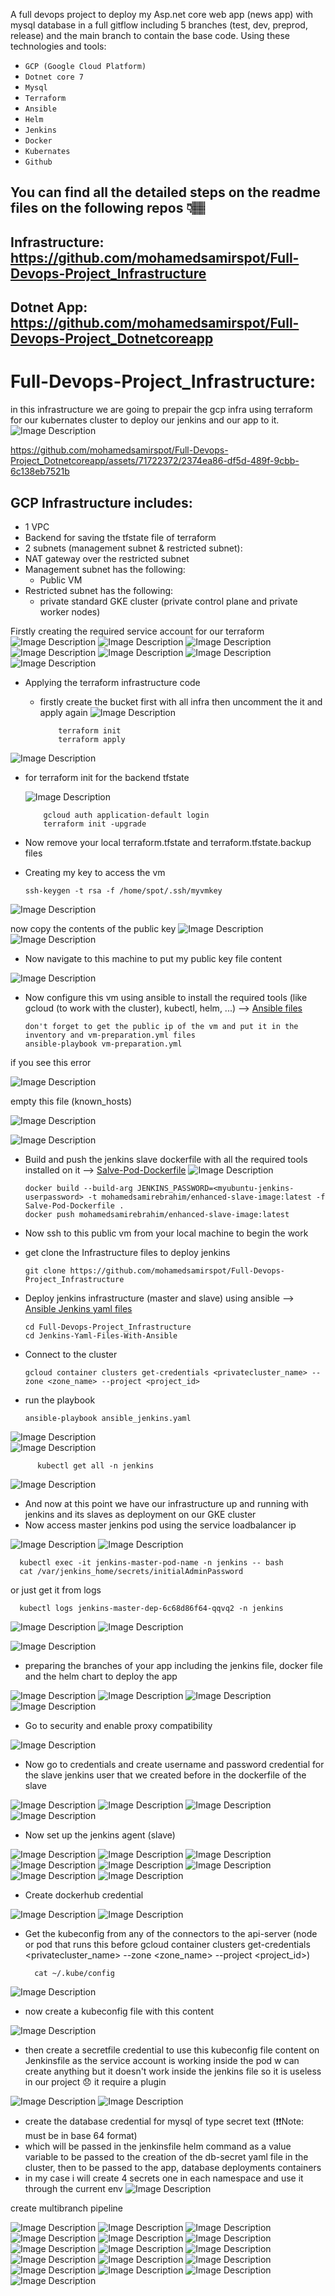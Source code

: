 A full devops project to deploy my Asp.net core web app (news app) with mysql database in a full gitflow including 5 branches (test, dev, preprod, release) and the main branch to contain the base code.
Using these technologies and tools:
- `GCP (Google Cloud Platform)`
- `Dotnet core 7`
- `Mysql`
- `Terraform`
- `Ansible`
- `Helm`
- `Jenkins`
- `Docker`
- `Kubernates`
- `Github`
## You can find all the detailed steps on the readme files on the following repos 👇🏽
## Infrastructure: https://github.com/mohamedsamirspot/Full-Devops-Project_Infrastructure
## Dotnet App: https://github.com/mohamedsamirspot/Full-Devops-Project_Dotnetcoreapp

# Full-Devops-Project_Infrastructure:
in this infrastructure we are going to prepair the gcp infra using terraform for our kubernates cluster to deploy our jenkins and our app to it.
![Image Description](Screenshots/Draw.io.jpg)


https://github.com/mohamedsamirspot/Full-Devops-Project_Dotnetcoreapp/assets/71722372/2374ea86-df5d-489f-9cbb-6c138eb7521b


## GCP Infrastructure includes:
- 1 VPC
- Backend for saving the tfstate file of terraform
- 2 subnets (management subnet & restricted subnet):
- NAT gateway over the restricted subnet
- Management subnet has the following:
  - Public VM
- Restricted subnet has the following:
  - private standard GKE cluster (private control plane and private worker nodes)

Firstly creating the required service account for our terraform
![Image Description](Screenshots/1.png)
![Image Description](Screenshots/2.png)
![Image Description](Screenshots/3.png)
![Image Description](Screenshots/4.png)
![Image Description](Screenshots/5.png)
![Image Description](Screenshots/6.png)
![Image Description](Screenshots/7.png)

- Applying the terraform infrastructure code
  - firstly create the bucket first with all infra then uncomment the it and apply again
![Image Description](Screenshots/8.1.png)

            terraform init
            terraform apply

![Image Description](Screenshots/8.2.png)

  - for terraform init for the backend tfstate
  
      ![Image Description](Screenshots/9.png)
      
            gcloud auth application-default login
            terraform init -upgrade
  - Now remove your local terraform.tfstate and terraform.tfstate.backup files

- Creating my key to access the vm

      ssh-keygen -t rsa -f /home/spot/.ssh/myvmkey



![Image Description](Screenshots/10.1.png)



now copy the contents of the public key
![Image Description](Screenshots/11.png)
![Image Description](Screenshots/12.png)

  - Now navigate to this machine to put my public key file content

![Image Description](Screenshots/13.png)

- Now configure this vm using ansible to install the required tools (like gcloud (to work with the cluster), kubectl, helm, ...)
  --> [Ansible files](ansible-vm-preparation)

      don't forget to get the public ip of the vm and put it in the inventory and vm-preparation.yml files
      ansible-playbook vm-preparation.yml

if you see this error

![Image Description](Screenshots/10.3.png)

empty this file (known_hosts)

![Image Description](Screenshots/10.2.png)
      
![Image Description](Screenshots/14.png)

- Build and push the jenkins slave dockerfile with all the required tools installed on it --> [Salve-Pod-Dockerfile](Salve-Pod-Dockerfile)
![Image Description](Screenshots/15.png)    

      docker build --build-arg JENKINS_PASSWORD=<myubuntu-jenkins-userpassword> -t mohamedsamirebrahim/enhanced-slave-image:latest -f Salve-Pod-Dockerfile .
      docker push mohamedsamirebrahim/enhanced-slave-image:latest


- Now ssh to this public vm from your local machine to begin the work

- get clone the Infrastructure files to deploy jenkins

      git clone https://github.com/mohamedsamirspot/Full-Devops-Project_Infrastructure

- Deploy jenkins infrastructure (master and slave) using ansible --> [Ansible Jenkins yaml files](Jenkins-Yaml-Files-With-Ansible)

      cd Full-Devops-Project_Infrastructure
      cd Jenkins-Yaml-Files-With-Ansible
- Connect to the cluster

      gcloud container clusters get-credentials <privatecluster_name> --zone <zone_name> --project <project_id>

- run the playbook

      ansible-playbook ansible_jenkins.yaml





![Image Description](Screenshots/16.png)   
![Image Description](Screenshots/17.png) 

          kubectl get all -n jenkins

![Image Description](Screenshots/18.png)

- And now at this point we have our infrastructure up and running with jenkins and its slaves as deployment on our GKE cluster
- Now access master jenkins pod using the service loadbalancer ip

![Image Description](Screenshots/19.png)
![Image Description](Screenshots/20.1.png)

      kubectl exec -it jenkins-master-pod-name -n jenkins -- bash
      cat /var/jenkins_home/secrets/initialAdminPassword

or just get it from logs
      
      kubectl logs jenkins-master-dep-6c68d86f64-qqvq2 -n jenkins

![Image Description](Screenshots/20.2.png)
![Image Description](Screenshots/20.3.png)

![Image Description](Screenshots/21.png)

- preparing the branches of your app including the jenkins file, docker file and the helm chart to deploy the app

![Image Description](Screenshots/22.1.png)
![Image Description](Screenshots/22.2.png)
![Image Description](Screenshots/22.3.png)
![Image Description](Screenshots/22.4.png)

- Go to security and enable proxy compatibility

![Image Description](Screenshots/23.png)

- Now go to credentials and create username and password credential for the slave jenkins user that we created before in the dockerfile of the slave

![Image Description](Screenshots/24.png)
![Image Description](Screenshots/25.png)
![Image Description](Screenshots/26.png)
![Image Description](Screenshots/27.png)

- Now set up the jenkins agent (slave)

![Image Description](Screenshots/28.png)
![Image Description](Screenshots/29.png)
![Image Description](Screenshots/30.png)
![Image Description](Screenshots/31.png)
![Image Description](Screenshots/32.png)
![Image Description](Screenshots/33.png)
![Image Description](Screenshots/34.png)
![Image Description](Screenshots/35.png)

- Create dockerhub credential

![Image Description](Screenshots/36.png)
![Image Description](Screenshots/37.png)


- Get the kubeconfig from any of the connectors to the api-server (node or pod that runs this before gcloud container clusters get-credentials <privatecluster_name> --zone <zone_name> --project <project_id>)

        cat ~/.kube/config

![Image Description](Screenshots/38.png)

- now create a kubeconfig file with this content

![Image Description](Screenshots/39.png)

- then create a secretfile credential to use this kubeconfig file content on Jenkinsfile as the service account is working inside the pod w can create anything but it doesn't work inside the jenkins file so it is useless in our project 😞 it require a plugin

![Image Description](Screenshots/40.png)
![Image Description](Screenshots/41.png)

- create the database credential for mysql of type secret text (❗❗Note: must be in base 64 format)
- which will be passed in the jenkinsfile helm command as a value variable to be passed to the creation of the db-secret yaml file in the cluster, then to be passed to the app, database deployments containers
- in my case i will create 4 secrets one in each namespace and use it through the current env
![Image Description](Screenshots/42.png)

create multibranch pipeline

![Image Description](Screenshots/43.png)
![Image Description](Screenshots/44.png)
![Image Description](Screenshots/45.png)
![Image Description](Screenshots/46.png)
![Image Description](Screenshots/47.png)
![Image Description](Screenshots/48.png)
![Image Description](Screenshots/49.png)
![Image Description](Screenshots/50.png)
![Image Description](Screenshots/51.png)
![Image Description](Screenshots/52.1.png)
![Image Description](Screenshots/52.2.png)
![Image Description](Screenshots/52.png)
![Image Description](Screenshots/53.png)
![Image Description](Screenshots/54.png)
![Image Description](Screenshots/55.png)
![Image Description](Screenshots/56.png)
